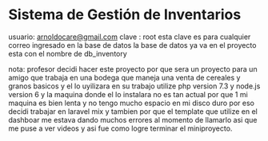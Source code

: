 # Sistema de Gestión de Inventarios
usuario: arnoldocare@gmail.com
clave : root 
esta clave es para cualquier correo ingresado en la base de datos 
la base de datos ya va en el proyecto esta con el nombre de db_inventory

nota: profesor decidi hacer este proyecto por que sera un proyecto para un amigo que trabaja en una bodega que maneja una venta de cereales  y granos basicos y el lo uyilizara en su trabajo utilize php version 7.3 y node.js version 6 y la maquina donde el lo instalara no es tan actual  por que 1 mi maquina es bien lenta  y no tengo mucho espacio en mi disco duro por eso decidi trabajar en laravel mix y tambien por que el template que utilize en el dashboar  me estava dando muchos errores al momento de llamarlo asi que me puse a ver videos y asi fue como logre terminar el miniproyecto.